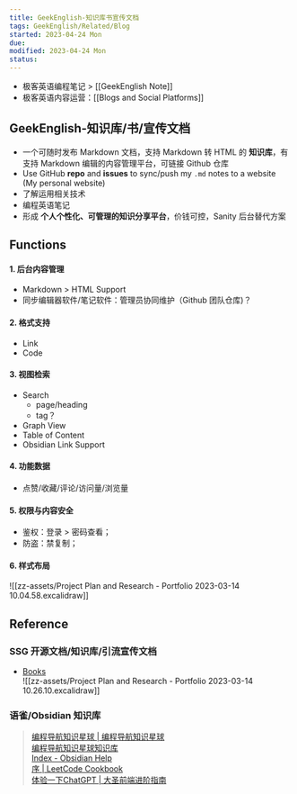 ```yaml
---
title: GeekEnglish-知识库书宣传文档
tags: GeekEnglish/Related/Blog
started: 2023-04-24 Mon
due: 
modified: 2023-04-24 Mon
status: 
---
```

- 极客英语编程笔记 > [[GeekEnglish Note]]
- 极客英语内容运营：[[Blogs and Social Platforms]]
## GeekEnglish-知识库/书/宣传文档
- 一个可随时发布 Markdown 文档，支持 Markdown 转 HTML 的 **知识库**，有支持 Markdown 编辑的内容管理平台，可链接 Github 仓库  
- Use GitHub **repo** and **issues** to sync/push my `.md` notes to a website (My personal website)  
- 了解运用相关技术
- 编程英语笔记
- 形成 **个人个性化、可管理的知识分享平台**，价钱可控，Sanity 后台替代方案
## Functions
#### 1. 后台内容管理
- Markdown > HTML Support
- 同步编辑器软件/笔记软件：管理员协同维护（Github 团队仓库)？
#### 2. 格式支持
- Link
- Code
#### 3. 视图检索
- Search 
	- page/heading
	- tag？
- Graph View
- Table of Content
- Obsidian Link Support
#### 4. 功能数据
- 点赞/收藏/评论/访问量/浏览量
#### 5. 权限与内容安全
- 鉴权：登录 > 密码查看；
- 防盗：禁复制；  
#### 6. 样式布局  
![[zz-assets/Project Plan and Research - Portfolio 2023-03-14 10.04.58.excalidraw]]
## Reference
### SSG 开源文档/知识库/引流宣传文档
- [Books](https://books.halfrost.com/)  
![[zz-assets/Project Plan and Research - Portfolio 2023-03-14 10.26.10.excalidraw]] 

### 语雀/Obsidian 知识库
>[编程导航知识星球 | 编程导航知识星球](https://yupi.icu/)  
>[编程导航知识星球知识库](https://bcdh.yuque.com/staff-wpxfif/resource)  
>[Index - Obsidian Help](https://help.obsidian.md/Obsidian/Index)  
>[序 | LeetCode Cookbook](https://books.halfrost.com/leetcode/)  
>[体验一下ChatGPT | 大圣前端进阶指南](https://shengxinjing.cn/blog/2022-12-04-chatgpt.html)  